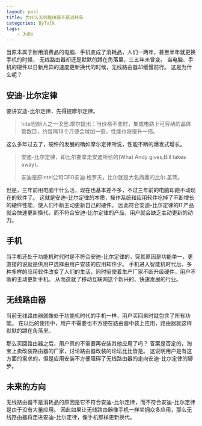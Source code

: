 ```yaml
---
layout: post
title: 为什么无线路由器不是消耗品 
categories: ByTalk 
tags:
    - JuBo
---
```


当原本属于耐用消费品的电脑、手机变成了消耗品，人们一两年，甚至半年就更换手机的时候，
无线路由器却还是默默的蹲在角落里，三五年未曾变。
当电脑、手机的硬件以日新月异的速度更新换代的时候，无线路由器却缓慢前行。
这是为什么呢？

## 安迪-比尔定律 
要讲安迪-比尔定律，先得提摩尔定律。
> Intel创始人之一戈登.摩尔提出：当价格不变时，集成电路上可容纳的晶体管数目，约每隔18个月便会增加一倍，性能也将提升一倍。

这么多年过去了，硬件的发展的确如摩尔定律所说，性能不断的爆发式增长。
>安迪-比尔定律，即比尔要拿走安迪所给的(What Andy gives,Bill takes away)。
>
>安迪是原Intel公司CEO安迪.格罗夫，比尔就是大名鼎鼎的比尔.盖茨。

但是，三年前用电脑干什么活，现在也基本差不多，不过三年前的电脑却跑不动现在的软件了。
这就是安迪-比尔定律的本质，操作系统和应用软件吃掉了不断增长的硬件性能，使人们不断主动更新自己的硬件。
因此符合安迪-比尔定律的IT产品就会快速更新换代，而不符合安迪-比尔定律的产品，用户就会缺乏主动更新的动力。

## 手机
当手机还处于功能机时代时是不符合安迪-比尔定律的，究其原因是功能单一，更直接的说就是供用户选择由用户安装的应用软件少。
手机进入智能机时代后，多种多样的应用软件改变了人们的生活，同时驱使着生产厂家不断升级硬件，用户不断的主动更新手机。
从而造就了移动互联网这个新兴的、快速发展的行业。

## 无线路由器
当前无线路由器就像处于功能机时代的手机一样，用户买回来时就包含了所有功能。
在以后的使用中，用户不需要也不方便在路由器中装上应用，路由器就这样默默的蹲在角落里。

那么买回路由器之后，用户真的不需要再安装其他应用了吗？
答案是否定的，淘宝上卖改装路由器的厂家，讨论路由器改装的论坛比比皆是。
这说明用户是有这方面的需求的，但是应用安装不方便阻碍了无线路由器的走向安迪-比尔定律的脚步。

## 未来的方向
无线路由器不是消耗品的原因是它不符合安迪-比尔定律，而不符合安迪-比尔定律是由于没有大量应用。
因此如果让无线路由器像手机一样坐拥众多应用，那么无线路由器将走进安迪-比尔定律，像手机那样更新换代。




